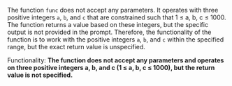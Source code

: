 The function `func` does not accept any parameters. It operates with three positive integers `a`, `b`, and `c` that are constrained such that 1 ≤ a, b, c ≤ 1000. The function returns a value based on these integers, but the specific output is not provided in the prompt. Therefore, the functionality of the function is to work with the positive integers `a`, `b`, and `c` within the specified range, but the exact return value is unspecified.

Functionality: **The function does not accept any parameters and operates on three positive integers a, b, and c (1 ≤ a, b, c ≤ 1000), but the return value is not specified.**
